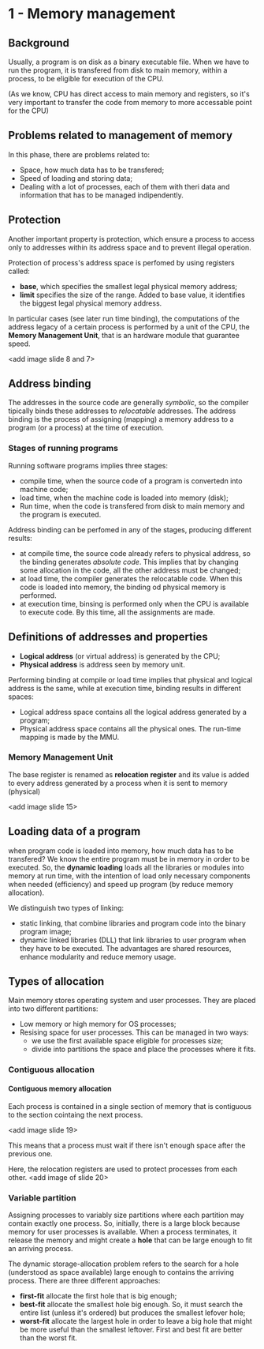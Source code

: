 # 1 - Memory management

## Background
Usually, a program is on disk as a binary executable file. When  we have to run the program, it is transfered from disk to main memory, within a process, to be eligible for execution of the CPU. 

(As we know, CPU has direct access to main memory and registers, so it's very important to transfer the code from memory to more accessable point for the CPU)

## Problems related to management of memory
In this phase, there are problems related to:
- Space, how much data has to be transfered;
- Speed of loading and storing data;
- Dealing with a lot of processes, each of them with theri data and information that has to be managed indipendently.

## Protection
Another important property is protection, which ensure a process to access only to addresses within its address space and to prevent illegal operation. 

Protection of process's address space is perfomed by using registers called: 
- **base**, which specifies the smallest legal physical memory address;
- **limit** specifies the size of the range. Added to base value, it identifies the biggest legal physical memory address.

In particular cases (see later run time binding), the computations of the address legacy of a certain process is performed by a unit of the CPU, the **Memory Management Unit**, that is an hardware module that guarantee speed. 

<add image slide 8 and 7>


## Address  binding
The addresses in the source code are generally _symbolic_, so the compiler tipically binds these addresses to _relocatable_ addresses.
The address binding is the process of assigning (mapping) a memory address to a program (or a process) at the time of execution. 

### Stages of running programs
Running software programs implies three stages:
- compile time, when the source code of a program is convertedn into machine code;
- load time, when the machine code is loaded into memory (disk);
- Run time, when the code is transfered from disk to main memory and the program is executed.

Address binding can be perfomed in any of the stages, producing different results:
- at compile time, the source code already refers to physical address, so the binding generates _absolute code_. This implies that by changing some allocation in the code, all the other address must be changed;
- at load time, the compiler generates the relocatable code. When this code is loaded into memory, the binding od physical memory is performed.
- at execution time, binsing is performed only when the CPU is available to execute code. By this time, all the assignments are made.

## Definitions of addresses and properties
- **Logical address** (or virtual address) is generated by the CPU;
- **Physical address** is address seen by memory unit. 

Performing binding at compile or load time implies that physical and logical address is the same, while at execution time, binding results in different spaces:
- Logical address space contains all the logical address generated by a program;
- Physical address space contains all the physical ones.
The run-time mapping is made by the MMU.

### Memory Management Unit
The base register is renamed as **relocation register** and its value is added to every address generated by a process when it is sent to memory (physical)

<add image slide 15>

## Loading data of a program
when program code is loaded into memory, how much data has to be transfered? 
We know the entire program must be in memory in order to be executed. So, the **dynamic loading** loads all the libraries or modules into memory at run time, with the intention of load only necessary components when needed (efficiency) and speed up program (by reduce memory allocation).

We distinguish two types of linking:
- static linking, that combine libraries and program code into the binary program image;
- dynamic linked libraries (DLL) that link libraries to user program when they have to be executed. The advantages are shared resources, enhance modularity and reduce memory usage.

## Types of allocation
Main memory stores operating system and user processes. They are placed into two different partitions:
- Low memory or high memory for OS processes;
- Resising space for user processes. This can be managed in two ways:
  - we use the first available space eligible for processes size;
  - divide into partitions the space and place the processes where it fits.

### Contiguous allocation
#### Contiguous memory allocation
Each process is contained in a single section of memory that is contiguous to the section cointaing the next process.

<add image slide 19>

This means that a process must wait if there isn't enough space after the previous one.

Here, the relocation registers are used to protect processes from each other. 
<add image of slide 20>

### Variable partition
Assigning processes to variably size partitions where each partition may contain exactly one process. 
So, initially, there is a large block because memory for user processes is available. When a process terminates, it release the memory and might create a **hole** that can be large enough to fit an arriving process.

The dynamic storage-allocation problem refers to the search for a hole (understood as space available) large enough to contains the arriving process.
There are three different approaches:
- **first-fit** allocate the first hole that is big enough;
- **best-fit** allocate the smallest hole big enough. So, it must search the entire list (unless it's ordered) but produces the smallest lefover hole;
- **worst-fit** allocate the largest hole in order to leave a big hole that might be more useful than the smallest leftover. 
First and best fit are better than the worst fit.



